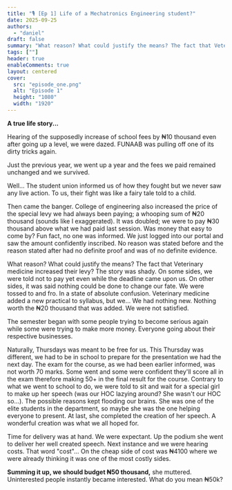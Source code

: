 ```yaml
---
title: "🎙️ [Ep 1] Life of a Mechatronics Engineering student?"
date: 2025-09-25
authors:
  - "daniel"
draft: false
summary: "What reason? What could justify the means? The fact that Veterinary medicine increased their levy? The story was shady..."
tags: [""]
header: true
enableComments: true
layout: centered
cover:
  src: "episode_one.png"
  alt: "Episode 1"
  height: "1080"
  width: "1920"
---
```


**A true life story...**

Hearing of the supposedly increase of school fees by ₦10 thousand even after going up a level, we were dazed. FUNAAB was pulling off one of its dirty tricks again.

Just the previous year, we went up a year and the fees we paid remained unchanged and we survived.

Well... The student union informed us of how they fought but we never saw any live action. To us, their fight was like a fairy tale told to a child.

Then came the banger. College of engineering also increased the price of the special levy we had always been paying; a whooping sum of ₦20 thousand (sounds like I exaggerated). It was doubled; we were to pay ₦30 thousand above what we had paid last session. Was money that easy to come by? Fun fact,  no one was informed. We just logged into our portal and saw the amount confidently inscribed. No reason was stated before and the reason stated after had no definite proof and was of no definite evidence.

What reason? What could justify the means? The fact that Veterinary medicine increased their levy? The story was shady. On some sides, we were told not to pay yet even while the deadline came upon us. On other sides, it was said nothing could be done to change our fate. We were tossed to and fro. In a state of absolute confusion. Veterinary medicine added a new practical to syllabus, but we... We had nothing new. Nothing worth the ₦20 thousand that was added. We were not satisfied.

The semester began with some people trying to become serious again while some were trying to make more money. Everyone going about their respective businesses.

Naturally, Thursdays was meant to be free for us. This Thursday was different, we had to be in school to prepare for the presentation we had the next day. The exam for the course, as we had been earlier informed,  was not worth 70 marks. Some went and some were confident they'll score all in the exam therefore making 50+ in the final result for the course. Contrary to what we went to school to do, we were told to sit and wait for a special girl to make up her speech (was our HOC lazying around? She wasn't our HOC so...). The possible reasons kept flooding our brains. She was one of the elite students in the department, so maybe she was the one helping everyone to present.  At last, she completed the creation of her speech. A wonderful creation was what we all hoped for.

Time for delivery was at hand. We were expectant. Up the podium she went to deliver her well created speech. Next instance and we were hearing costs. That word "cost"... On the cheap side of cost was ₦4100 where we were already thinking it was one of the most costly sides.

**Summing it up, we should budget ₦50 thousand,** she muttered. Uninterested people instantly became interested. What do you mean ₦50k?
